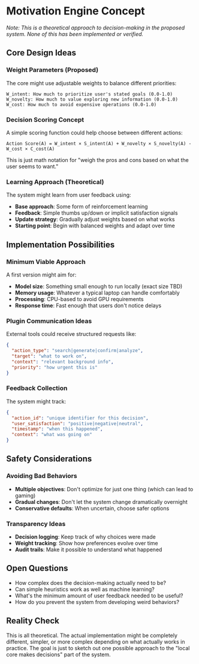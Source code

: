 # Motivation Engine Concept

*Note: This is a theoretical approach to decision-making in the proposed system. None of this has been implemented or verified.*

## Core Design Ideas

### Weight Parameters (Proposed)
The core might use adjustable weights to balance different priorities:

```
W_intent: How much to prioritize user's stated goals (0.0-1.0)
W_novelty: How much to value exploring new information (0.0-1.0) 
W_cost: How much to avoid expensive operations (0.0-1.0)
```

### Decision Scoring Concept
A simple scoring function could help choose between different actions:

```
Action Score(A) = W_intent × S_intent(A) + W_novelty × S_novelty(A) - W_cost × C_cost(A)
```

This is just math notation for "weigh the pros and cons based on what the user seems to want."

### Learning Approach (Theoretical)
The system might learn from user feedback using:
- **Base approach**: Some form of reinforcement learning 
- **Feedback**: Simple thumbs up/down or implicit satisfaction signals
- **Update strategy**: Gradually adjust weights based on what works
- **Starting point**: Begin with balanced weights and adapt over time

## Implementation Possibilities

### Minimum Viable Approach
A first version might aim for:
- **Model size**: Something small enough to run locally (exact size TBD)
- **Memory usage**: Whatever a typical laptop can handle comfortably
- **Processing**: CPU-based to avoid GPU requirements  
- **Response time**: Fast enough that users don't notice delays

### Plugin Communication Ideas
External tools could receive structured requests like:
```json
{
  "action_type": "search|generate|confirm|analyze",
  "target": "what to work on",
  "context": "relevant background info",
  "priority": "how urgent this is"
}
```

### Feedback Collection
The system might track:
```json
{
  "action_id": "unique identifier for this decision",
  "user_satisfaction": "positive|negative|neutral",
  "timestamp": "when this happened",
  "context": "what was going on"
}
```

## Safety Considerations

### Avoiding Bad Behaviors
- **Multiple objectives**: Don't optimize for just one thing (which can lead to gaming)
- **Gradual changes**: Don't let the system change dramatically overnight
- **Conservative defaults**: When uncertain, choose safer options

### Transparency Ideas  
- **Decision logging**: Keep track of why choices were made
- **Weight tracking**: Show how preferences evolve over time
- **Audit trails**: Make it possible to understand what happened

## Open Questions

- How complex does the decision-making actually need to be?
- Can simple heuristics work as well as machine learning?
- What's the minimum amount of user feedback needed to be useful?
- How do you prevent the system from developing weird behaviors?

## Reality Check

This is all theoretical. The actual implementation might be completely different, simpler, or more complex depending on what actually works in practice. The goal is just to sketch out one possible approach to the "local core makes decisions" part of the system.